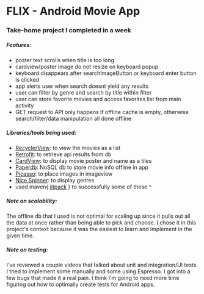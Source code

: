 # FLIX - Android Movie App 
### Take-home project I completed in a week

##### Features:
- poster text scrolls when title is too long
- cardview/poster image do not resize on keyboard popup
- keyboard disappears after searchImageButton or keyboard enter button is clicked
- app alerts user when search doesnt yield any results
- user can filter by genre and search by title within filter
- user can store favorite movies and access favorites list from main activity
- GET request to API only happens if offline cache is empty, otherwise search/filter/data manipulation all done offline

##### Libraries/tools being used: 
- [RecyclerView](https://developer.android.com/reference/android/support/v7/widget/RecyclerView): to view the movies as a list
- [Retrofit](https://github.com/square/retrofit): to retrieve api results from db
- [CardView](https://developer.android.com/reference/android/support/v7/widget/CardView): to display movie poster and name as a tiles
- [Paperdb](https://github.com/pilgr/Paper): NoSQL db to store movie info offline in app
- [Picasso](https://github.com/square/picasso): to place images in imageview
- [Nice Spinner](https://github.com/arcadefire/nice-spinner): to display genres
- used maven{ [jitpack](https://jitpack.io/) } to successfully some of these ^

##### Note on scalability: 
The offline db that I used is not optimal for scaling up since it pulls out all the data at once rather than being able to pick and choose. I chose it in this project's context because it was the easiest to  learn and implement in the given time.

##### Note on testing: 
I've reviewed a couple videos that talked about unit and integration/UI tests. I tried to implement some manually and some using Espresso. I got into a few bugs that made it a real pain. I think I'm going to need more time  figuring out how to optimally create tests for Android apps.

